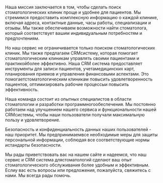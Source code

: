 Наша миссия заключается в том, чтобы сделать поиск стоматологических клиник проще и удобнее для пациентов. Мы стремимся предоставить комплексную информацию о каждой клинике, включая адреса, контактные данные, часы работы, специализации и отзывы. Мы также обеспечиваем возможности найти стоматолога, который соответствует вашим индивидуальным потребностям и предпочтениям.

Но наш сервис не ограничивается только поиском стоматологических клиник. Мы также предлагаем CRMсистему, которая помогает стоматологическим клиникам управлять своими пациентами и практикойболее эффективно. Наша CRM система предоставляет инструменты для записи пациентов, учетамедицинских карт, планирования приемов и управления финансовыми аспектами. Это помогаетстоматологическим клиникам повысить удовлетворенность пациентов, оптимизировать рабочие процессыи повысить эффективность.

Наша команда состоит из опытных специалистов в области стоматологии и разработки программногообеспечения. Мы постоянно работаем над улучшением нашего сервиса и функциональности нашей CRMсистемы, чтобы наши пользователи получали максимальную пользу и удовлетворение.

Безопасность и конфиденциальность данных наших пользователей - наш приоритет. Мы предпринимаемвсе необходимые меры для защиты персональной информации, соблюдая все соответствующие нормы истандарты безопасности.

Мы рады приветствовать вас на нашем сайте и надеемся, что наш сервис и CRM система длястоматологий сделают ваш опыт стоматологического обслуживания более удобным и эффективным. Еслиу вас есть вопросы или предложения, пожалуйста, свяжитесь с нами. Мы всегда рады помочь.
